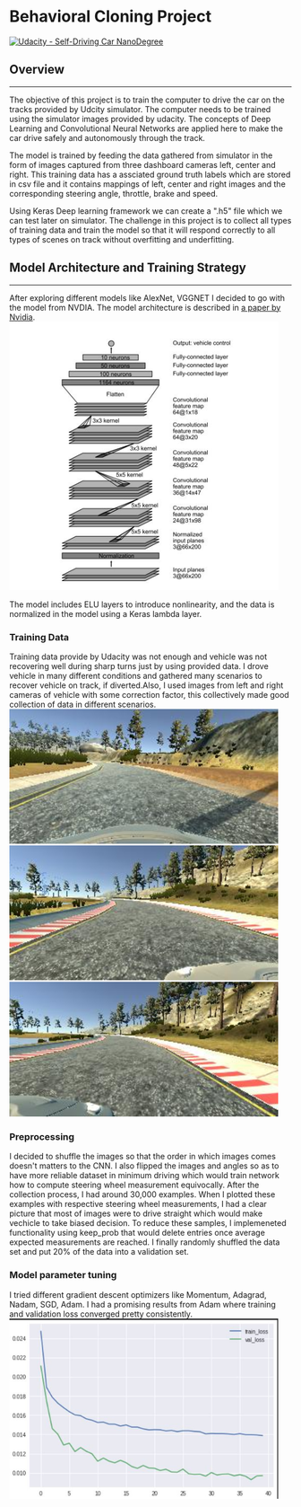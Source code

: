 # Behavioral Cloning Project

[![Udacity - Self-Driving Car NanoDegree](https://s3.amazonaws.com/udacity-sdc/github/shield-carnd.svg)](http://www.udacity.com/drive)

## Overview
---
The objective of this project is to train the computer to drive the car on the tracks provided by Udcity simulator. The computer needs to be trained using the simulator images provided by udacity. The concepts of Deep Learning and Convolutional Neural Networks are applied here to make the car drive safely and autonomously through the track. 

The model is trained by feeding the data gathered from simulator in the form of images captured from three dashboard cameras left, center and right. This training data has a assciated ground truth labels which are stored in csv file and it contains mappings of left, center and right images and the corresponding steering angle, throttle, brake and speed. 

Using Keras Deep learning framework we can create a ".h5" file which we can test later on simulator. The challenge in this project is to collect all types of training data and train the model so that it will respond correctly to all types of scenes on track without overfitting and underfitting. 

## Model Architecture and Training Strategy
---
After exploring different models like AlexNet, VGGNET I decided to go with the model from NVDIA. The model architecture is described in [a paper by Nvidia](http://images.nvidia.com/content/tegra/automotive/images/2016/solutions/pdf/end-to-end-dl-using-px.pdf).  
<img src="examples/NVIDIA.jpg" width="480" alt="NVDIA Model" />

The model includes ELU layers to introduce nonlinearity, and the data is normalized in the model using a Keras lambda layer.

### Training Data
Training data provide by Udacity was not enough and vehicle was not recovering well during sharp turns just by using provided data. I drove vehicle in many different conditions and gathered many scenarios to recover vehicle on track, if diverted.Also, I used images from left and right cameras of vehicle with some correction factor, this collectively made good collection of data in different scenarios.
<img src="examples/center.jpg" width="480" alt="center" />
<img src="examples/left.jpg" width="480" alt="center" />
<img src="examples/right.jpg" width="480" alt="center" />

### Preprocessing
I decided to shuffle the images so that the order in which images comes doesn't matters to the CNN. I also flipped the images and angles so as to have more reliable dataset in minimum driving which would train network how to compute steering wheel measurement equivocally.
After the collection process, I had around 30,000 examples. 
When I plotted these examples with respective steering wheel measurements, I had a clear picture that most of images were to drive straight which would make vechicle to take biased decision. To reduce these samples, I implemeneted functionality using keep_prob that would delete entries once average expected measurements are reached.
I finally randomly shuffled the data set and put 20% of the data into a validation set.

### Model parameter tuning
I tried different gradient descent optimizers like Momentum, Adagrad, Nadam, SGD, Adam. I had a promising results from Adam where training and validation loss converged pretty consistently. <br />
<img src="examples/loss.jpg" width="480" alt="Training Loss" />
